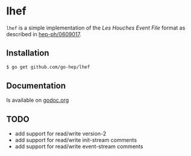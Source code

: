 lhef
====

``lhef`` is a simple implementation of the _Les Houches Event File_
format as described in [hep-ph/0609017](http://arxiv.org/abs/hep-ph/0609017v1).

## Installation

```sh
$ go get github.com/go-hep/lhef
```


## Documentation

Is available on [godoc.org](http://godoc.org/github.com/go-hep/lhef)


## TODO

- add support for read/write version-2
- add support for read/write init-stream comments
- add support for read/write event-stream comments
